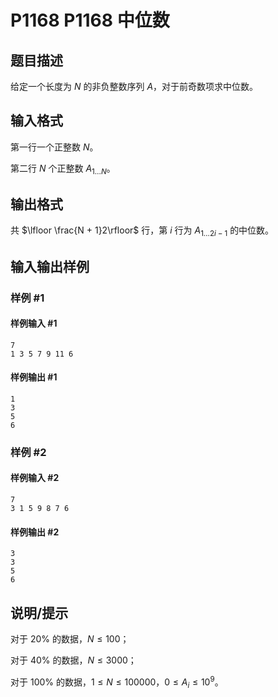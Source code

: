 # P1168 P1168 中位数

## 题目描述

给定一个长度为 $N$ 的非负整数序列 $A$，对于前奇数项求中位数。

## 输入格式

第一行一个正整数 $N$。

第二行 $N$ 个正整数 $A_{1\dots N}$。

## 输出格式

共 $\lfloor \frac{N + 1}2\rfloor$ 行，第 $i$ 行为 $A_{1\dots 2i - 1}$ 的中位数。


## 输入输出样例

### 样例 #1

#### 样例输入 #1

```
7
1 3 5 7 9 11 6
```

#### 样例输出 #1

```
1
3
5
6
```

### 样例 #2

#### 样例输入 #2

```
7
3 1 5 9 8 7 6
```

#### 样例输出 #2

```
3
3
5
6
```

## 说明/提示

对于 $20\%$ 的数据，$N \le 100$；

对于 $40\%$ 的数据，$N \le 3000$；

对于 $100\%$ 的数据，$1 \le N ≤ 100000$，$0 \le A_i \le 10^9$。

